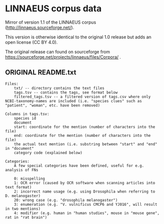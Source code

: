 # LINNAEUS corpus data

Mirror of version 1.1 of the LINNAEUS corpus (http://linnaeus.sourceforge.net/).

This version is otherwise identical to the original 1.0 release but adds
an open license (CC BY 4.0).

The original release can found on sourceforge from https://sourceforge.net/projects/linnaeus/files/Corpora/ . 

## ORIGINAL README.txt

```
Files:
	txt/ -- directory contains the text files
	tags.tsv -- contains the tags, see format below
	filtered_tags.tsv -- a filtered version of tags.csv where only NCBI-taxonomy-names are included (i.e. "species clues" such as "patient", "woman", etc. have been removed)

Columns in tags.tsv:
	species id
	document
	start: coordinate for the mention (number of characters into the file)
	end: coordinate for the mention (number of characters into the file)
	the actual text mention (i.e. substring between "start" and "end" in "document"
	category code (explained below)

Categories:
	A few special categories have been defined, useful for e.g. analysis of FNs

	0: misspelling
	1: OCR error (caused by OCR software when scanning articles into text format)
	2: incorrect name usage (e.g. using Drosophila when referring to D. melanogaster)
	20: wrong case (e.g. "drosophila melanogaster")
	3: enumeration (e.g. "V. vulnificus CMCP6 and YJ016", will result in two mentions)
	4: modifier (e.g. human in "human studies", mouse in "mouse gene", rat in "rat brain")
```
